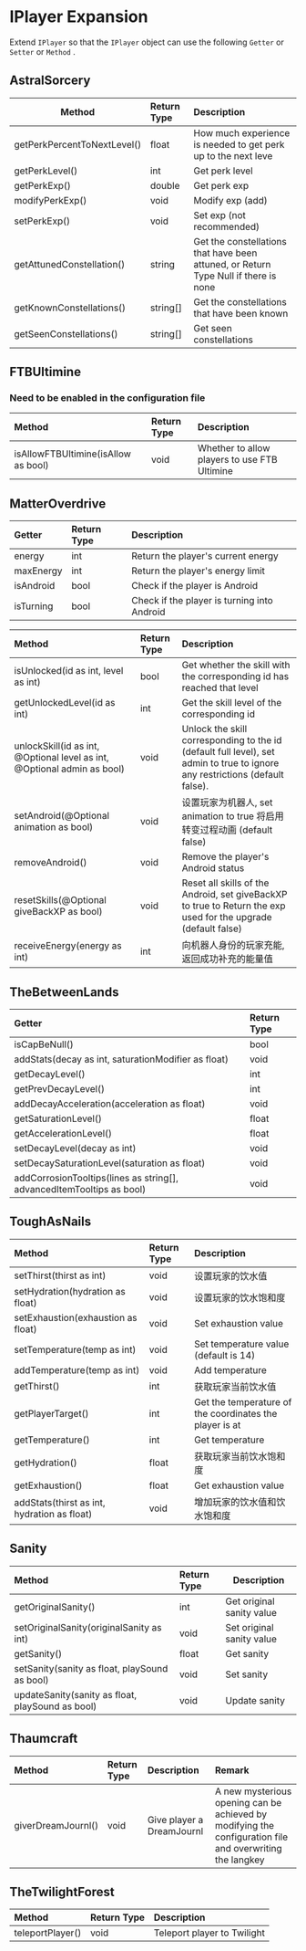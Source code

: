 # IPlayer Expansion

Extend `IPlayer` so that the `IPlayer` object can use the following `Getter` or `Setter` or `Method`
.

## AstralSorcery

| Method | Return Type| Description |
| --------------------------- | :------- | :---------------- |
| getPerkPercentToNextLevel() | float    | How much experience is needed to get perk up to the next leve |
| getPerkLevel()              | int      | Get perk level |
| getPerkExp()                | double   | Get perk exp |
| modifyPerkExp()             | void     | Modify exp (add) |
| setPerkExp()                | void     | Set exp (not recommended) |
| getAttunedConstellation()   | string   | Get the constellations that have been attuned, or Return Type Null if there is none |
| getKnownConstellations()    | string[] | Get the constellations that have been known |
| getSeenConstellations()     | string[] | Get seen constellations |

## FTBUltimine

### Need to be enabled in the configuration file

| Method | Return Type | Description |
| :-------------------- | :-------------------- | :-------------------- |
| isAllowFTBUltimine(isAllow as bool) | void | Whether to allow players to use FTB Ultimine |

## MatterOverdrive

| Getter | Return Type | Description |
| :----------- | :--- | :---------------- |
| energy       | int  | Return the player's current energy |
| maxEnergy    | int  | Return the player's energy limit |
| isAndroid    | bool | Check if the player is Android |
| isTurning    | bool | Check if the player is turning into Android |

| Method | Return Type | Description |
| :----------------- | :----------------- | :----------------- |
| isUnlocked(id as int, level as int) | bool | Get whether the skill with the corresponding id has reached that level |
| getUnlockedLevel(id as int) | int | Get the skill level of the corresponding id |
| unlockSkill(id as int, @Optional level as int, @Optional admin as bool) | void| Unlock the skill corresponding to the id (default full level), set admin to true to ignore any restrictions (default false). |
| setAndroid(@Optional animation as bool) | void | 设置玩家为机器人, set animation to true 将启用转变过程动画 (default false) |
| removeAndroid() | void | Remove the player's Android status |
| resetSkills(@Optional giveBackXP as bool) | void | Reset all skills of the Android, set giveBackXP to true to Return the exp used for the upgrade (default false) |
| receiveEnergy(energy as int) | int | 向机器人身份的玩家充能, 返回成功补充的能量值 |

## TheBetweenLands

| Getter                                                       | Return Type |
| :----------------------------------------------------------- | :----- |
| isCapBeNull()                                                | bool   |
| addStats(decay as int, saturationModifier as float)          | void   |
| getDecayLevel()                                              | int    |
| getPrevDecayLevel()                                          | int    |
| addDecayAcceleration(acceleration as float)                  | void   |
| getSaturationLevel()                                         | float  |
| getAccelerationLevel()                                       | float  |
| setDecayLevel(decay as int)                                  | void   |
| setDecaySaturationLevel(saturation as float)                 | void   |
| addCorrosionTooltips(lines as string[], advancedItemTooltips as bool) | void |

## ToughAsNails

|Method                                    | Return Type | Description |
| :--------------------------------------- | :----- |:----------------------------------- |
| setThirst(thirst as int)                 | void   | 设置玩家的饮水值 |
| setHydration(hydration as float)         | void   | 设置玩家的饮水饱和度 |
| setExhaustion(exhaustion as float)       | void   | Set exhaustion value |
| setTemperature(temp as int)              | void   | Set temperature value (default is 14) |
| addTemperature(temp as int)              | void   | Add temperature |
| getThirst()                              | int    | 获取玩家当前饮水值 |
| getPlayerTarget()                        | int    | Get the temperature of the coordinates the player is at |
| getTemperature()                         | int    | Get temperature |
| getHydration()                           | float  | 获取玩家当前饮水饱和度 |
| getExhaustion()                          | float  | Get exhaustion value |
| addStats(thirst as int, hydration as float) | void | 增加玩家的饮水值和饮水饱和度 |

## Sanity

| Method                                        | Return Type | Description |
| :-------------------------------------------- | :----- | -------------------- |
| getOriginalSanity()                           | int    | Get original sanity value |
| setOriginalSanity(originalSanity as int)      | void   | Set original sanity value |
| getSanity()                                   | float  | Get sanity |
| setSanity(sanity as float, playSound as bool)    | void   | Set sanity |
| updateSanity(sanity as float, playSound as bool) | void   | Update sanity |

## Thaumcraft

| Method | Return Type | Description | Remark |
| :------------- | :------------- | :------------- | :------------- |
| giverDreamJournl() | void | Give player a DreamJournl | A new mysterious opening can be achieved by modifying the configuration file and overwriting the langkey |

## TheTwilightForest

| Method | Return Type | Description |
| :------------- | :------------- | :------------- |
| teleportPlayer() | void | Teleport player to Twilight |

